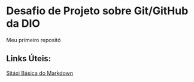#  Desafio de Projeto sobre Git/GitHub da DIO
Meu primeiro repositó


## Links  Úteis:
[Sitáxi Básica do Markdown](https://markdownguide.org/basic-syntax/)
